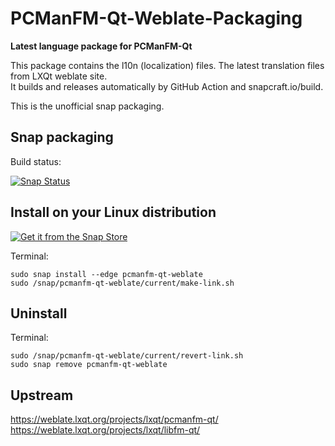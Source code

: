 # PCManFM-Qt-Weblate-Packaging

**Latest language package for PCManFM-Qt**

This package contains the l10n (localization) files.
The latest translation files from LXQt weblate site.  
It builds and releases automatically by GitHub Action and snapcraft.io/build.

This is the unofficial snap packaging.

## Snap packaging

Build status:

[![Snap Status](https://build.snapcraft.io/badge/ito32bit/pcmanfm-qt-weblate-packaging.svg)](https://build.snapcraft.io/user/ito32bit/pcmanfm-qt-weblate-packaging)

## Install on your Linux distribution

[![Get it from the Snap Store](https://snapcraft.io/static/images/badges/en/snap-store-black.svg)](https://snapcraft.io/pcmanfm-qt-weblate)

Terminal:

    sudo snap install --edge pcmanfm-qt-weblate
    sudo /snap/pcmanfm-qt-weblate/current/make-link.sh

## Uninstall

Terminal:

    sudo /snap/pcmanfm-qt-weblate/current/revert-link.sh
    sudo snap remove pcmanfm-qt-weblate

## Upstream

<https://weblate.lxqt.org/projects/lxqt/pcmanfm-qt/>  
<https://weblate.lxqt.org/projects/lxqt/libfm-qt/>  
